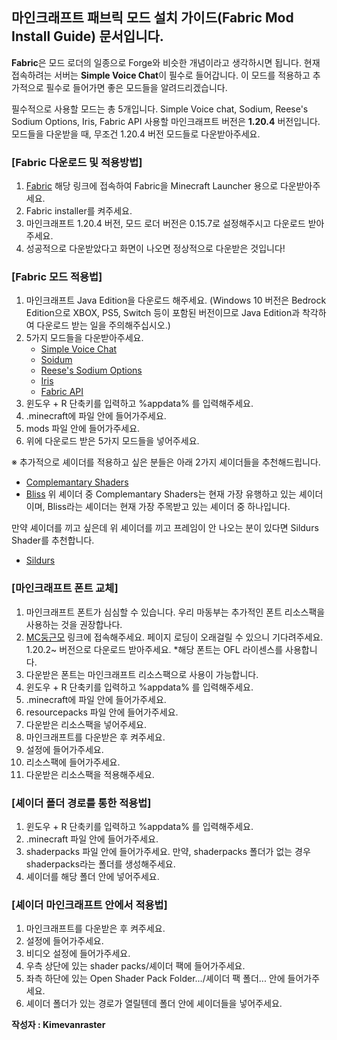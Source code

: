 ## 마인크래프트 패브릭 모드 설치 가이드(Fabric Mod Install Guide) 문서입니다.

**Fabric**은 모드 로더의 일종으로 Forge와 비슷한 개념이라고 생각하시면 됩니다.
현재 접속하려는 서버는 **Simple Voice Chat**이 필수로 들어갑니다.
이 모드를 적용하고 추가적으로 필수로 들어가면 좋은 모드들을 알려드리겠습니다.

필수적으로 사용할 모드는 총 5개입니다. Simple Voice chat, Sodium, Reese's Sodium Options, Iris, Fabric API
사용할 마인크래프트 버전은 **1.20.4** 버전입니다. 모드들을 다운받을 때, 무조건 1.20.4 버전 모드들로 다운받아주세요.

### [Fabric 다운로드 및 적용방법]
1. [Fabric](https://fabricmc.net/use/installer/) 해당 링크에 접속하여 Fabric을 Minecraft Launcher 용으로 다운받아주세요.
2. Fabric installer를 켜주세요.
3. 마인크래프트 1.20.4 버전, 모드 로더 버전은 0.15.7로 설정해주시고 다운로드 받아주세요.
4. 성공적으로 다운받았다고 화면이 나오면 정상적으로 다운받은 것입니다!

### [Fabric 모드 적용법]
1. 마인크래프트 Java Edition을 다운로드 해주세요. (Windows 10 버전은 Bedrock Edition으로 XBOX, PS5, Switch 등이 포함된 버전이므로 Java Edition과 착각하여 다운로드 받는 일을 주의해주십시오.)
2. 5가지 모드들을 다운받아주세요.
   - [Simple Voice Chat](https://www.curseforge.com/minecraft/mc-mods/simple-voice-chat)
   - [Soidum](https://www.curseforge.com/minecraft/mc-mods/sodium)
   - [Reese's Sodium Options](https://www.curseforge.com/minecraft/mc-mods/reeses-sodium-options)
   - [Iris](https://www.curseforge.com/minecraft/mc-mods/irisshaders)
   - [Fabric API](https://www.curseforge.com/minecraft/mc-mods/fabric-api)
3. 윈도우 + R 단축키를 입력하고 %appdata% 를 입력해주세요.
4. .minecraft에 파일 안에 들어가주세요.
5. mods 파일 안에 들어가주세요.
6. 위에 다운로드 받은 5가지 모드들을 넣어주세요.

※ 추가적으로 셰이더를 적용하고 싶은 분들은 아래 2가지 셰이더들을 추천해드립니다.
- [Complemantary Shaders](https://www.curseforge.com/minecraft/shaders/complementary-unbound)
- [Bliss](https://www.curseforge.com/minecraft/shaders/bliss-shader)
위 셰이더 중 Complemantary Shaders는 현재 가장 유행하고 있는 셰이더이며, Bliss라는 셰이더는 현재 가장 주목받고 있는 셰이더 중 하나입니다.

만약 셰이더를 끼고 싶은데 위 셰이더를 끼고 프레임이 안 나오는 분이 있다면 Sildurs Shader를 추천합니다.
- [Sildurs](https://www.curseforge.com/minecraft/shaders/sildurs-vibrant-shaders)

### [마인크래프트 폰트 교체]
1. 마인크래프트 폰트가 심심할 수 있습니다. 우리 마동부는 추가적인 폰트 리소스팩을 사용하는 것을 권장합나다.
2. [MC둥근모](https://eatch.dev/mcfont/#/neodgm) 링크에 접속해주세요. 페이지 로딩이 오래걸릴 수 있으니 기다려주세요. 1.20.2~ 버전으로 다운로드 받아주세요.
   *해당 폰트는 OFL 라이센스를 사용합니다.
4. 다운받은 폰트는 마인크래프트 리소스팩으로 사용이 가능합니다.
5. 윈도우 + R 단축키를 입력하고 %appdata% 를 입력해주세요.
6. .minecraft에 파일 안에 들어가주세요.
7. resourcepacks 파일 안에 들어가주세요.
8. 다운받은 리소스팩을 넣어주세요.
9. 마인크래프트를 다운받은 후 켜주세요.
10. 설정에 들어가주세요.
11. 리소스팩에 들어가주세요.
12. 다운받은 리소스팩을 적용해주세요.

### [셰이더 폴더 경로를 통한 적용법]
1. 윈도우 + R 단축키를 입력하고 %appdata% 를 입력해주세요.
2. .minecraft 파일 안에 들어가주세요.
3. shaderpacks 파일 안에 들어가주세요. 만약, shaderpacks 폴더가 없는 경우 shaderpacks라는 폴더를 생성해주세요.
4. 셰이더를 해당 폴더 안에 넣어주세요.

### [셰이더 마인크래프트 안에서 적용법]
1. 마인크래프트를 다운받은 후 켜주세요.
2. 설정에 들어가주세요.
3. 비디오 설정에 들어가주세요.
4. 우측 상단에 있는 shader packs/셰이더 팩에 들어가주세요.
5. 좌측 하단에 있는 Open Shader Pack Folder.../셰이더 팩 폴더... 안에 들어가주세요.
6. 셰이더 폴더가 있는 경로가 열릴텐데 폴더 안에 셰이더들을 넣어주세요.

**작성자 : Kimevanraster**
